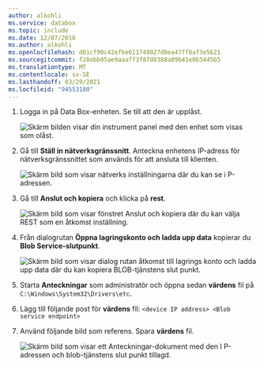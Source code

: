 ```yaml
---
author: alkohli
ms.service: databox
ms.topic: include
ms.date: 12/07/2018
ms.author: alkohli
ms.openlocfilehash: d01cf90c42efbe611748027d0ea47ff8af3e5621
ms.sourcegitcommit: f28ebb95ae9aaaff3f87d8388a09b41e0b3445b5
ms.translationtype: MT
ms.contentlocale: sv-SE
ms.lasthandoff: 03/29/2021
ms.locfileid: "94553180"
---
```

1. Logga in på Data Box-enheten. Se till att den är upplåst.

    ![Skärm bilden visar din instrument panel med den enhet som visas som olåst.](media/data-box-add-device-ip/data-box-connect-via-rest-1.png)

2. Gå till **Ställ in nätverksgränssnitt**. Anteckna enhetens IP-adress för nätverksgränssnittet som används för att ansluta till klienten.

    ![Skärm bild som visar nätverks inställningarna där du kan se i P-adressen.](media/data-box-add-device-ip/data-box-connect-via-rest-2.png)

3. Gå till **Anslut och kopiera** och klicka på **rest**.

    ![Skärm bild som visar fönstret Anslut och kopiera där du kan välja REST som en åtkomst inställning.](media/data-box-add-device-ip/data-box-connect-via-rest-3.png)

4. Från dialogrutan **Öppna lagringskonto och ladda upp data** kopierar du **Blob Service-slutpunkt**.

    ![Skärm bild som visar dialog rutan åtkomst till lagrings konto och ladda upp data där du kan kopiera BLOB-tjänstens slut punkt.](media/data-box-add-device-ip/data-box-connect-via-rest-4.png)

5. Starta **Anteckningar** som administratör och öppna sedan **värdens** fil på `C:\Windows\System32\Drivers\etc`.
6. Lägg till följande post för **värdens** fil: `<device IP address> <Blob service endpoint>`
7. Använd följande bild som referens. Spara **värdens** fil.

    ![Skärm bild som visar ett Anteckningar-dokument med den I P-adressen och blob-tjänstens slut punkt tillagd.](media/data-box-add-device-ip/data-box-connect-via-rest-5.png)
